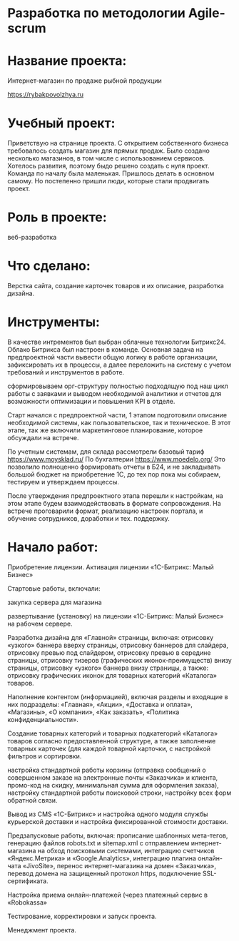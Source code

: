 # Разработка по методологии Agile-scrum

# Название проекта:

Интернет-магазин по продаже рыбной продукции

https://rybakpovolzhya.ru

# Учебный проект:

Приветствую на странице проекта. 
С открытием собственного бизнеса требовалось создать магазин для прямых продаж. 
Было создано несколько магазинов, в том числе с использованием сервисов. 
Хотелось развития, поэтому быдо решено создать с нуля проект. 
Команда по началу была маленькая. Пришлось делать в основном самому. Но постепенно пришли люди, которые стали продвигать проект.

# Роль в проекте:

веб-разработка

# Что сделано:

Верстка сайта, создание карточек товаров и их описание, разработка дизайна.

# Инструменты:

В качестве интрементов был выбран облачные технологии Битрикс24. 
Облако Битрикса был настроен в команде. Основная задача на предпроектной части вывести общую логику в работе организации, зафиксировать их в процессы, а далее 
переложить на систему с учетом требований и инструментов в работе. 

сформировываем орг-структуру полностью подходящую под 
наш цикл работы с заявками и выводом необходимой аналитики и отчетов
 для возможности оптимизации и повышения KPI в отделе.

Старт начался с предпроектной части, 1 этапом подготовили описание
необходимой системы, как пользовательское, так и техническое. В этот этапе, так же
включили маркетинговое планирование, которое обсуждали на встрече.


По учетным системам, для склада рассмотрели базовый тариф https://www.moysklad.ru/
По бухгалтерии https://www.moedelo.org/
Это позволило полноценно формировать отчеты в Б24, и не закладывать большой
бюджет на приобретение 1С, до тех пор пока мы собираем, тестируем и утверждаем
процессы.

После утверждения предпроектного этапа перешли к настройкам, на этом этапе
будем взаимодействовать в формате сопровождения.
На встрече проговарили формат,  реализацию настроек портала, и
обучение сотрудников, доработки и тех. поддержку.


# Начало работ:

Приобретение лицензии. Активация лицензии «1С-Битрикс: Малый Бизнес»

Стартовые работы, включали:

закупка сервера для магазина

развертывание (установку) на лицензии «1С-Битрикс: Малый Бизнес» на рабочем сервере.

Разработка дизайна для «Главной» страницы, включая:
отрисовку «узкого» баннера вверху страницы, отрисовку баннеров для слайдера, отрисовку превью под слайдером, отрисовку превью в середине
страницы, отрисовку тизеров (графических иконок-преимуществ) внизу страницы, отрисовку «узкого» баннера внизу страницы, а также: отрисовку
графических иконок для товарных категорий «Каталога» товаров.

Наполнение контентом (информацией), включая разделы и входящие в них подразделы: «Главная», «Акции», «Доставка и оплата», «Магазины», «О компании», «Как заказать», «Политика конфиденциальности».

Создание товарных категорий и товарных подкатегорий «Каталога» товаров согласно предоставленной структуре, а также заполнение товарных карточек (для каждой товарной карточки, с настройкой фильтров и сортировки.

настройка стандартной работы корзины (отправка сообщений о совершенном заказе на
электронные почты «Заказчика» и клиента, промо-код на скидку, минимальная сумма для оформления заказа), настройку стандартной работы поисковой строки, настройку всех форм обратной связи. 

Вывод из CMS «1С-Битрикс» и настройка одного модуля службы курьерской доставки и настройка фиксированной стоимости доставки.

Предзапусковые работы, включая: прописание шаблонных мета-тегов, генерацию файлов robots.txt и sitemap.xml с отправлением интернет-магазина 
на обход поисковыми системами, интеграцию счетчиков «Яндекс.Метрика» и «Google.Analytics», интеграцию плагина онлайн-чата «JivoSite», 
перенос интернет-магазина на домен «Заказчика», перевод домена на защищенный протокол https, подключение SSL-сертификата.

Настройка приема онлайн-платежей (через платежный сервис в «Robokassa» 

Тестирование, корректировки и запуск проекта.

Менеджмент проекта.


